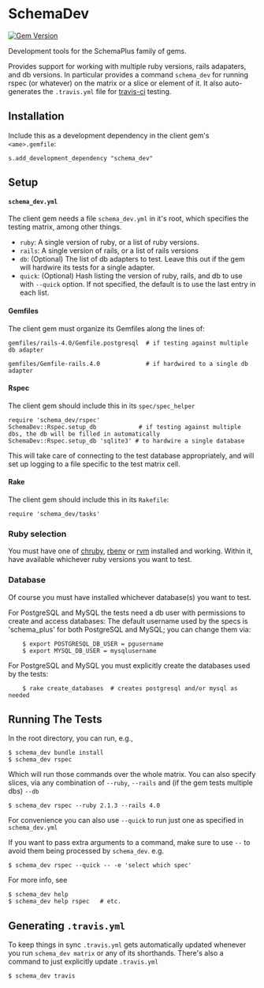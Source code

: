 # SchemaDev

[![Gem Version](https://badge.fury.io/rb/schema_dev.png)](http://badge.fury.io/rb/schema_dev)

Development tools for the SchemaPlus family of gems.

Provides support for working with multiple ruby versions, rails adapaters, and db versions.  In particular provides a command `schema_dev` for running rspec (or whatever) on the matrix or  a slice or element of it.  It also auto-generates the `.travis.yml` file for [travis-ci](https://travis-ci.org) testing.

## Installation

Include this as a development dependency in the client gem's `<ame>.gemfile`:

    s.add_development_dependency "schema_dev"

## Setup

#### `schema_dev.yml`

The client gem needs a file `schema_dev.yml` in it's root, which specifies the testing matrix, among other things.

* `ruby`:  A single version of ruby, or a list of ruby versions.
* `rails`: A single version of rails, or a list of rails versions
* `db`: (Optional) The list of db adapters to test.  Leave this out if the gem will hardwire its tests for a single adapter.
* `quick`: (Optional) Hash listing the version of ruby, rails, and db to use with `--quick` option.  If not specified, the default is to use the last entry in each list.

#### Gemfiles

The client gem must organize its Gemfiles along the lines of:

	gemfiles/rails-4.0/Gemfile.postgresql  # if testing against multiple db adapter
	
    gemfiles/Gemfile-rails.4.0             # if hardwired to a single db adapter
    
#### Rspec

The client gem should include this in its `spec/spec_helper`

    require 'schema_dev/rspec'
    SchemaDev::Rspec.setup_db     		 # if testing against multiple dbs, the db will be filled in automatically
    SchemaDev::Rspec.setup_db 'sqlite3' # to hardwire a single database
    
This will take care of connecting to the test database appropriately, and will set up logging to a file specific to the test matrix cell.

#### Rake

The client gem should include this in its `Rakefile`:

    require 'schema_dev/tasks'

### Ruby selection

You must have one of [chruby](https://github.com/postmodern/chruby), [rbenv](https://github.com/sstephenson/rbenv) or [rvm](http://rvm.io) installed and working.  Within it, have available whichever ruby versions you want to test.  

### Database 

Of course you must have installed whichever database(s) you want to test. 

For PostgreSQL and MySQL the tests need a db user with permissions to create and access databases: The default username used by the specs is 'schema_plus' for both PostgreSQL and MySQL; you can change them via:

        $ export POSTGRESQL_DB_USER = pgusername
        $ export MYSQL_DB_USER = mysqlusername

For PostgreSQL and MySQL you must explicitly create the databases used by the tests:

        $ rake create_databases  # creates postgresql and/or mysql as needed

## Running The Tests

In the root directory, you can run, e.g.,

    $ schema_dev bundle install
    $ schema_dev rspec

Which will run those commands over the whole matrix.  You can also specify slices, via any combination of `--ruby`, `--rails` and (if the gem tests multiple dbs) `--db`

    $ schema_dev rspec --ruby 2.1.3 --rails 4.0

For convenience you can also use `--quick` to run just one as specified in `schema_dev.yml`

If you want to pass extra arguments to a command, make sure to use `--` to avoid them being processed by `schema_dev`.  e.g.

	$ schema_dev rspec --quick -- -e 'select which spec'
	
For more info, see

    $ schema_dev help
    $ schema_dev help rspec   # etc.

## Generating `.travis.yml`

To keep things in sync `.travis.yml` gets automatically updated whenever you run `schema_dev matrix` or any of its shorthands.  There's also a command to just explicitly update `.travis.yml`

    $ schema_dev travis
